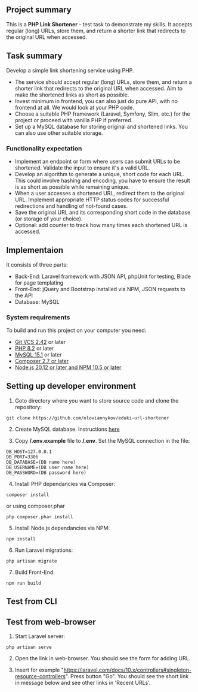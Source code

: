 ## Project summary

This is a **PHP Link Shortener** - test task to demonstrate my skills.
It accepts regular (long) URLs, store them, and return a shorter link that redirects to the original URL when accessed.

## Task summary

Develop a simple link shortening service using PHP.
- The service should accept regular (long) URLs, store them, and return a shorter link that redirects to the original URL when accessed. Aim to make the shortened links as short as possible.
- Invest minimum in frontend, you can also just do pure API, with no frontend at all.
We would look at your PHP code.
- Choose a suitable PHP framework (Laravel, Symfony, Slim, etc.) for the project or proceed with vanilla PHP if preferred.
- Set up a MySQL database for storing original and shortened links. You can also use other suitable storage.

### Functionality expectation

- Implement an endpoint or form where users can submit URLs to be shortened. Validate the
input to ensure it's a valid URL.
- Develop an algorithm to generate a unique, short code for each URL. This could involve hashing
and encoding, you have to ensure the result is as short as possible while remaining unique.
- When a user accesses a shortened URL, redirect them to the original URL. Implement
appropriate HTTP status codes for successful redirections and handling of not-found cases.
- Save the original URL and its corresponding short code in the database (or storage of your
choice).
- Optional: add counter to track how many times each shortened URL is accessed.

## Implementaion

It consists of three parts:
- Back-End: Laravel framework with JSON API, phpUnit for testing, Blade for page templating
- Front-End: jQuery and Bootstrap installed via NPM, JSON requests to the API
- Database: MySQL

### System requirements
To build and run this project on your computer you need:
- [Git VCS 2.42](https://git-scm.com/downloads) or later
- [PHP 8.2](https://www.php.net/downloads.php) or later
- [MySQL 15.1](https://dev.mysql.com/downloads/) or later
- [Composer 2.7 or later](https://getcomposer.org/download/)
- [Node.js 20.12 or later and NPM 10.5 or later](https://docs.npmjs.com/downloading-and-installing-node-js-and-npm)

## Setting up developer environment

1. Goto directory where you want to store source code and clone the repository:
```shell
git clone https://github.com/oloviannykov/eduki-url-shortener
```

2. Create MySQL database. Instructions [here](https://www.mysqltutorial.org/mysql-basics/mysql-create-database/)

3. Copy **/.env.example** file to **/.env**. Set the MySQL connection in the file:
```
DB_HOST=127.0.0.1
DB_PORT=3306
DB_DATABASE=(DB name here)
DB_USERNAME=(DB user name here)
DB_PASSWORD=(DB password here)
```

4. Install PHP dependancies via Composer:
```shell
composer install
```
or using composer.phar
```shell
php composer.phar install
```

5. Install Node.js dependancies via NPM:
```shell
npm install
```

6. Run Laravel migrations:
```shell
php artisan migrate
```

7. Build Front-End:
```shell
npm run build
```

## Test from CLI


## Test from web-browser

1. Start Laravel server:
```shell
php artisan serve
```

2. Open the link in web-browser. You should see the form for adding URL.

3. Insert for example "https://laravel.com/docs/10.x/controllers#singleton-resource-controllers".
Press button "Go". You should see the short link in message below and see other links in 'Recent URLs'.
